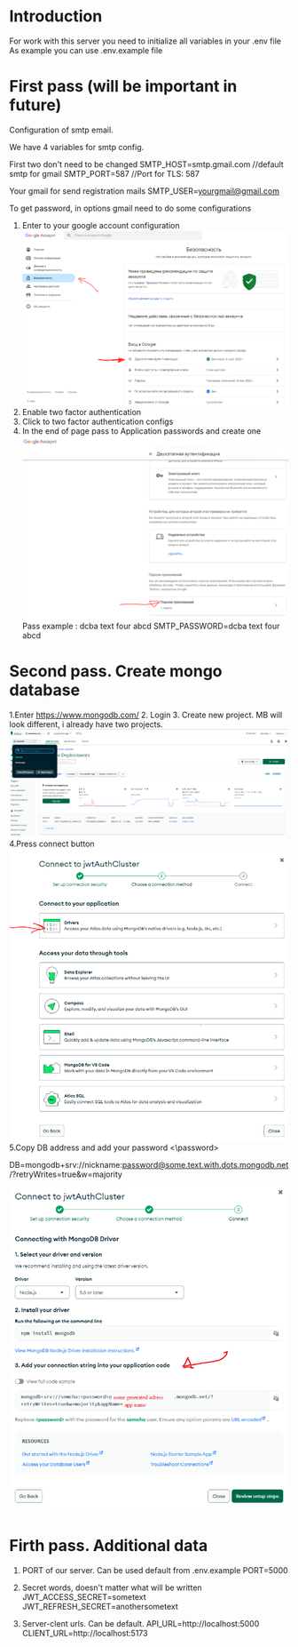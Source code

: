 # Introduction

For work with this server you need to initialize all variables in your .env file
As example you can use .env.example file

# First pass (will be important in future)

Configuration of smtp email.

We have 4 variables for smtp config.

First two don't need to be changed
SMTP_HOST=smtp.gmail.com //default smtp for gmail
SMTP_PORT=587 //Port for TLS: 587

Your gmail for send registration mails
SMTP_USER=yourgmail@gmail.com

To get password, in options gmail need to do some configurations

1. Enter to your google account configuration
   ![alt text](image.png)
2. Enable two factor authentication
3. Click to two factor authentication configs
4. In the end of page pass to Application passwords and create one
   ![alt text](image-1.png)
   Pass example : dcba text four abcd
   SMTP_PASSWORD=dcba text four abcd

# Second pass. Create mongo database

1.Enter https://www.mongodb.com/ 2. Login 3. Create new project. MB will look different, i already have two projects.
![alt text](image-2.png)
4.Press connect button
![alt text](image-3.png)
5.Copy DB address and add your password <\password>

DB=mongodb+srv://nickname:password@some.text.with.dots.mongodb.net/?retryWrites=true&w=majority

![alt text](image-4.png)

# Firth pass. Additional data

1. PORT of our server. Can be used default from .env.example
   PORT=5000

2. Secret words, doesn't matter what will be written
   JWT_ACCESS_SECRET=sometext
   JWT_REFRESH_SECRET=anothersometext

3. Server-clent urls. Can be default.
   API_URL=http://localhost:5000
   CLIENT_URL=http://localhost:5173
